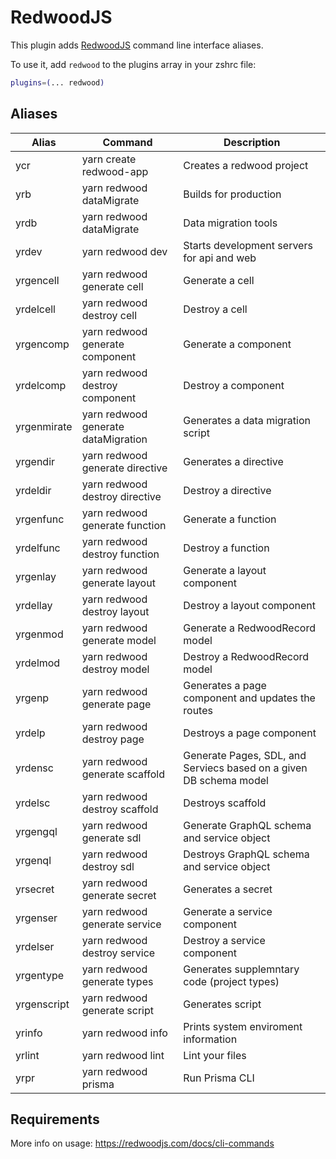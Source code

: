 # RedwoodJS

This plugin adds [RedwoodJS](https://redwoodjs.com/docs/cli-commands) command line interface aliases.

To use it, add `redwood` to the plugins array in your zshrc file:

```zsh
plugins=(... redwood)
```

## Aliases

| Alias       | Command                             | Description                                                        |
| ----------- | ----------------------------------- | ------------------------------------------------------------------ |
| ycr         | yarn create redwood-app             | Creates a redwood project                                          |
| yrb         | yarn redwood dataMigrate            | Builds for production                                              |
| yrdb        | yarn redwood dataMigrate            | Data migration tools                                               |
| yrdev       | yarn redwood dev                    | Starts development servers for api and web                         |
| yrgencell   | yarn redwood generate cell          | Generate a cell                                                    |
| yrdelcell   | yarn redwood destroy cell           | Destroy a cell                                                     |
| yrgencomp   | yarn redwood generate component     | Generate a component                                               |
| yrdelcomp   | yarn redwood destroy component      | Destroy a component                                                |
| yrgenmirate | yarn redwood generate dataMigration | Generates a data migration script                                  |
| yrgendir    | yarn redwood generate directive     | Generates a directive                                              |
| yrdeldir    | yarn redwood destroy directive      | Destroy a directive                                                |
| yrgenfunc   | yarn redwood generate function      | Generate a function                                                |
| yrdelfunc   | yarn redwood destroy function       | Destroy a function                                                 |
| yrgenlay    | yarn redwood generate layout        | Generate a layout component                                        |
| yrdellay    | yarn redwood destroy layout         | Destroy a layout component                                         |
| yrgenmod    | yarn redwood generate model         | Generate a RedwoodRecord model                                     |
| yrdelmod    | yarn redwood destroy model          | Destroy a RedwoodRecord model                                      |
| yrgenp      | yarn redwood generate page          | Generates a page component and updates the routes                  |
| yrdelp      | yarn redwood destroy page           | Destroys a page component                                          |
| yrdensc     | yarn redwood generate scaffold      | Generate Pages, SDL, and Serviecs based on a given DB schema model |
| yrdelsc     | yarn redwood destroy scaffold       | Destroys scaffold                                                  |
| yrgengql    | yarn redwood generate sdl           | Generate GraphQL schema and service object                         |
| yrgenql     | yarn redwood destroy sdl            | Destroys GraphQL schema and service object                         |
| yrsecret    | yarn redwood generate secret        | Generates a secret                                                 |
| yrgenser    | yarn redwood generate service       | Generate a service component                                       |
| yrdelser    | yarn redwood destroy service        | Destroy a service component                                        |
| yrgentype   | yarn redwood generate types         | Generates supplemntary code (project types)                        |
| yrgenscript | yarn redwood generate script        | Generates script                                                   |
| yrinfo      | yarn redwood info                   | Prints system enviroment information                               |
| yrlint      | yarn redwood lint                   | Lint your files                                                    |
| yrpr        | yarn redwood prisma                 | Run Prisma CLI                                                     |

## Requirements

More info on usage: https://redwoodjs.com/docs/cli-commands
